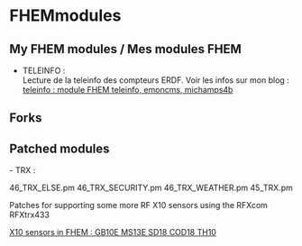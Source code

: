 # FHEMmodules
<h2>My FHEM modules / Mes modules FHEM</h2>

- TELEINFO : </br>
  Lecture de la teleinfo des compteurs ERDF. Voir les infos sur mon blog :
  <a href="http://play.with.free.fr/index.php/tag/teleinfo/">teleinfo : module FHEM teleinfo, emoncms, michamps4b</a>

<h2>Forks</h2>

<h2>Patched modules</h2>
- TRX :
  <p>46_TRX_ELSE.pm 46_TRX_SECURITY.pm 46_TRX_WEATHER.pm 45_TRX.pm</p>
  <p>Patches for supporting some more RF X10 sensors using the RFXcom RFXtrx433 </p>
  <p><a href="http://play.with.free.fr/index.php/fhem-x10-gb10e-th10-ms13e-sd18-cod18/">X10 sensors in FHEM : GB10E MS13E SD18 COD18 TH10</a></p>

